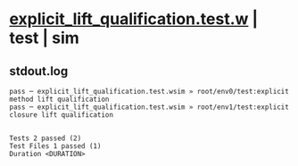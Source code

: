 # [explicit_lift_qualification.test.w](../../../../../examples/tests/valid/explicit_lift_qualification.test.w) | test | sim

## stdout.log
```log
pass ─ explicit_lift_qualification.test.wsim » root/env0/test:explicit method lift qualification 
pass ─ explicit_lift_qualification.test.wsim » root/env1/test:explicit closure lift qualification
 
 
Tests 2 passed (2)
Test Files 1 passed (1)
Duration <DURATION>
```


